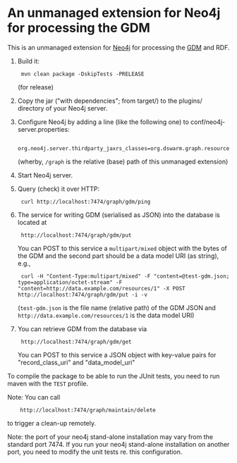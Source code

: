 An unmanaged extension for Neo4j for processing the GDM
=======================================================

This is an unmanaged extension for [Neo4j](http://www.neo4j.org/) for processing the [GDM](https://github.com/dswarm/dswarm-documentation/wiki/Graph-Data-Model) and RDF. 

1. Build it: 

        mvn clean package -DskipTests -PRELEASE
        
   (for release)

2. Copy the jar ("with dependencies"; from target/) to the plugins/ directory of your Neo4j server.

3. Configure Neo4j by adding a line (like the following one) to conf/neo4j-server.properties:

        org.neo4j.server.thirdparty_jaxrs_classes=org.dswarm.graph.resources=/graph
        
   (wherby, ````/graph```` is the relative (base) path of this unmanaged extension)

4. Start Neo4j server.

5. Query (check) it over HTTP:

        curl http://localhost:7474/graph/gdm/ping

6. The service for writing GDM (serialised as JSON) into the database is located at

        http://localhost:7474/graph/gdm/put

   You can POST to this service a ````multipart/mixed```` object with the bytes of the GDM and the second part should be a data model URI (as string), e.g.,
   
        curl -H "Content-Type:multipart/mixed" -F "content=@test-gdm.json; type=application/octet-stream" -F "content=http://data.example.com/resources/1" -X POST http://localhost:7474/graph/gdm/put -i -v
        
   (````test-gdm.json```` is the file name (relative path) of the GDM JSON and ````http://data.example.com/resources/1```` is the data model URI)

7. You can retrieve GDM from the database via

        http://localhost:7474/graph/gdm/get
 
   You can POST to this service a JSON object with key-value pairs for "record_class_uri" and "data_model_uri"

To compile the package to be able to run the JUnit tests, you need to run maven with the ````TEST```` profile.

Note: You can call

        http://localhost:7474/graph/maintain/delete

to trigger a clean-up remotely.

Note: the port of your neo4j stand-alone installation may vary from the standard port 7474. If you run your neo4j stand-alone installation on another port, you need to modify the unit tests re. this configuration.

